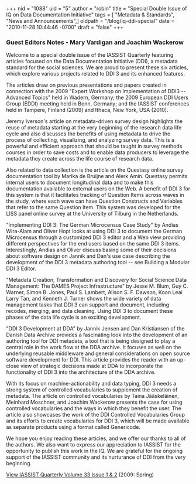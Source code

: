 +++
nid = "1088"
uid = "5"
author = "robin"
title = "Special Double Issue of IQ on Data Documentation Initiative"
tags = [ "Metadata & Standards", "News and Announcements",]
oldpath = "/blog/iq-ddi-special"
date = "2010-11-28 10:44:46 -0700"
draft = "false"
+++
### Guest Editors Notes - Mary Vardigan and Joachim Wackerow

Welcome to a special double issue of the IASSIST Quarterly featuring
articles focused on the Data Documentation Initiative (DDI), a metadata
standard for the social sciences. We are proud to present these six
articles, which explore various projects related to DDI 3 and its
enhanced features.

The articles draw on previous presentations and papers created in
connection with the 2009 "Expert Workshop on Implementation of DDI3 \--
Advanced Topics" held in Wadern, Germany; the 2009 European DDI Users
Group (EDDI) meeting held in Bonn, Germany; and the IASSIST conferences
held in Tampere, Finland (2009) and Ithaca, New York, USA (2010).

Jeremy Iverson's article on metadata-driven survey design highlights the
reuse of metadata starting at the very beginning of the research data
life cycle and also discusses the benefits of using metadata to drive
the process of collecting, visualizing, and analyzing survey data. This
is a powerful and efficient approach that should be taught in survey
methods courses in order to save costs and to enable data producers to
leverage the metadata they create across the life course of research
data.

Also related to data collection is the article on the Questasy online
survey documentation tool by Marika de Bruijne and Alerk Amin. Questasy
permits internal users to document longitudinal data and to make this
documentation available to external users on the Web. A benefit of DDI 3
for this system is that it facilitates tracking of Question Items across
waves in the study, where each wave can have Question Constructs and
Variables that refer to the same Question Item. This system was
developed for the LISS panel online survey at the University of Tilburg
in the Netherlands.

"Implementing DDI 3: The German Microcensus Case Study" by Andias
Wira-Alam and Oliver Hopt looks at using DDI 3 to document the German
Microcensus through a customized DDI 3 editor and a Web view providing
different perspectives for the end users based on the same DDI 3 items.
Interestingly, Andias and Oliver discuss basing some of their decisions
about software design on Jannik and Dan's use case describing the
development of the DDI 3 metadata authoring tool -- see Building a
Modular DDI 3 Editor.

"Metadata Creation, Transformation and Discovery for Social Science Data
Management: The DAMES Project Infrastructure" by Jesse M. Blum, Guy C.
Warner, Simon B. Jones, Paul S. Lambert, Alison S. F. Dawson, Koon Leai
Larry Tan, and Kenneth J. Turner shows the wide variety of data
management tasks that DDI 3 can support and document, including recodes,
merging, and data cleaning. Using DDI 3 to document these phases of the
data life cycle is an exciting development.

"DDI 3 Development at DDA" by Jannik Jensen and Dan Kristiansen of the
Danish Data Archive provides a fascinating look into the development of
an authoring tool for DDI metadata, a tool that is being designed to
play a central role in the work flow at the DDA archive. It focuses as
well on the underlying reusable middleware and general considerations on
open source software development for DDI. This article provides the
reader with an up-close view of strategic decisions made at DDA to
incorporate the functionality of DDI 3 into the architecture of the DDA
archive.

With its focus on machine-actionability and data typing, DDI 3 needs a
strong system of controlled vocabularies to supplement the creation of
metadata. The article on controlled vocabularies by Taina Jääskeläinen,
Meinhard Moschner, and Joachim Wackerow presents the case for using
controlled vocabularies and the ways in which they benefit the user. The
article also showcases the work of the DDI Controlled Vocabularies Group
and its efforts to create vocabularies for DDI 3, which will be made
available as separate products using a format called Genericode.

We hope you enjoy reading these articles, and we offer our thanks to all
of the authors. We also want to express our appreciation to IASSIST for
the opportunity to publish this work in the IQ. We are grateful for the
ongoing support of the IASSIST community and its nurturance of DDI from
the very beginning.

[View IASSIST Quarterly Volume 33 Issue 1 & 2](/iq/issue/33/1) (2009:
Spring)
